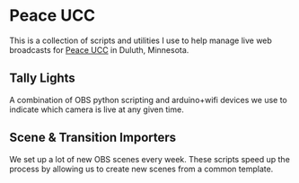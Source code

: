 # Peace UCC

This is a collection of scripts and utilities I use to help manage live web
broadcasts for [Peace UCC](https://www.peaceucc.org) in Duluth, Minnesota.

## Tally Lights

A combination of OBS python scripting and arduino+wifi devices we use to indicate
which camera is live at any given time.

## Scene & Transition Importers

We set up a lot of new OBS scenes every week. These scripts speed up the process
by allowing us to create new scenes from a common template.
